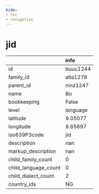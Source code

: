 ```yaml
---
hide:
- toc
- navigation
---
```

# jid
|                      | info     |
|:---------------------|:---------|
| id                   | buuu1244 |
| family_id            | atla1278 |
| parent_id            | ninz1247 |
| name                 | Bu       |
| bookkeeping          | False    |
| level                | language |
| latitude             | 9.05077  |
| longitude            | 8.65697  |
| iso639P3code         | jid      |
| description          | nan      |
| markup_description   | nan      |
| child_family_count   | 0        |
| child_language_count | 0        |
| child_dialect_count  | 2        |
| country_ids          | NG       |